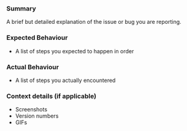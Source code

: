 ### Summary

A brief but detailed explanation of the issue or bug you are reporting.

### Expected Behaviour

- A list of steps you expected to happen in order

### Actual Behaviour

- A list of steps you actually encountered

### Context details (if applicable)

- Screenshots
- Version numbers
- GIFs